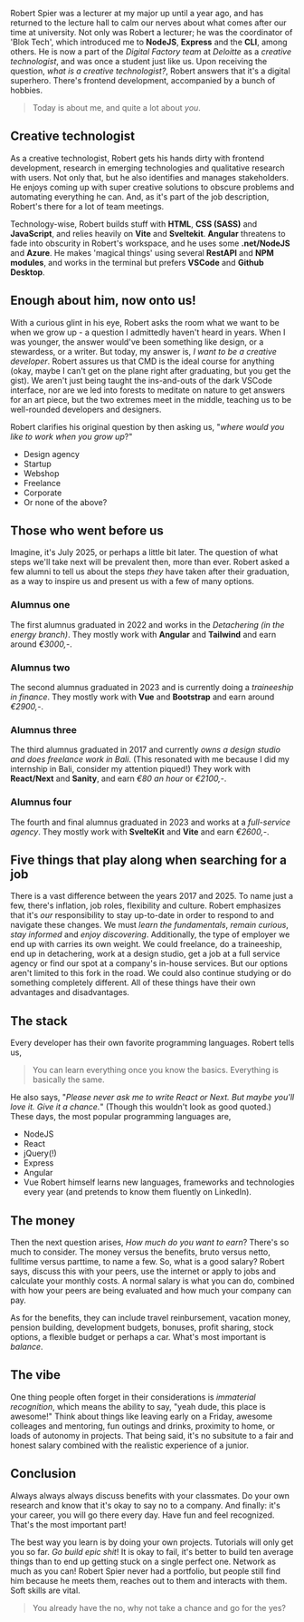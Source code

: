 Robert Spier was a lecturer at my major up until a year ago, and has returned to the lecture hall to calm our nerves about what comes after our time at university. Not only was Robert a lecturer; he was the coordinator of 'Blok Tech', which introduced me to **NodeJS**, **Express** and the **CLI**, among others. He is now a part of the _Digital Factory team_ at _Deloitte_ as a _creative technologist_, and was once a student just like us. Upon receiving the question, _what is a creative technologist?_, Robert answers that it's a digital superhero. There's frontend development, accompanied by a bunch of hobbies.

> Today is about me, and quite a lot about _you_.

## Creative technologist
As a creative technologist, Robert gets his hands dirty with frontend development, research in emerging technologies and qualitative research with users. Not only that, but he also identifies and manages stakeholders. He enjoys coming up with super creative solutions to obscure problems and automating everything he can. And, as it's part of the job description, Robert's there for a lot of team meetings.

Technology-wise, Robert builds stuff with **HTML**, **CSS (SASS)** and **JavaScript**, and relies heavily on **Vite** and **Sveltekit**. **Angular** threatens to fade into obscurity in Robert's workspace, and he uses some **.net/NodeJS** and **Azure**. He makes 'magical things' using several **RestAPI** and **NPM modules**, and works in the terminal but prefers **VSCode** and **Github Desktop**.

## Enough about him, now onto us!
With a curious glint in his eye, Robert asks the room what we want to be when we grow up - a question I admittedly haven't heard in years. When I was younger, the answer would've been something like design, or a stewardess, or a writer. But today, my answer is, _I want to be a creative developer_. Robert assures us that CMD is the ideal course for anything (okay, maybe I can't get on the plane right after graduating, but you get the gist). We aren't just being taught the ins-and-outs of the dark VSCode interface, nor are we led into forests to meditate on nature to get answers for an art piece, but the two extremes meet in the middle, teaching us to be well-rounded developers and designers.

Robert clarifies his original question by then asking us, "_where would you like to work when you grow up_?"
- Design agency
- Startup
- Webshop
- Freelance
- Corporate
- Or none of the above?

## Those who went before us
Imagine, it's July 2025, or perhaps a little bit later. The question of what steps we'll take next will be prevalent then, more than ever. Robert asked a few alumni to tell us about the steps _they_ have taken after their graduation, as a way to inspire us and present us with a few of many options.

### Alumnus one
The first alumnus graduated in 2022 and works in the _Detachering (in the energy branch)_. They mostly work with **Angular** and **Tailwind** and earn around _€3000,-_.

### Alumnus two
The second alumnus graduated in 2023 and is currently doing a _traineeship in finance_. They mostly work with **Vue** and **Bootstrap** and earn around _€2900,-_.

### Alumnus three
The third alumnus graduated in 2017 and currently _owns a design studio and does freelance work in Bali_. (This resonated with me because I did my internship in Bali, consider my attention piqued!) They work with **React/Next** and **Sanity**, and earn _€80 an hour_ or _€2100,-_.

### Alumnus four
The fourth and final alumnus graduated in 2023 and works at a _full-service agency_. They mostly work with **SvelteKit** and **Vite** and earn _€2600,-_.

## Five things that play along when searching for a job
There is a vast difference between the years 2017 and 2025. To name just a few, there's inflation, job roles, flexibility and culture. Robert emphasizes that it's _our_ responsibility to stay up-to-date in order to respond to and navigate these changes. We must _learn the fundamentals_, _remain curious_, _stay informed_ and _enjoy discovering_. Additionally, the type of employer we end up with carries its own weight. We could freelance, do a traineeship, end up in detachering, work at a design studio, get a job at a full service agency or find our spot at a company's in-house services. But our options aren't limited to this fork in the road. We could also continue studying or do something completely different. All of these things have their own advantages and disadvantages.

## The stack
Every developer has their own favorite programming languages. Robert tells us,

> You can learn everything once you know the basics. Everything is basically the same.

He also says, "_Please never ask me to write React or Next. But maybe you'll love it. Give it a chance._" (Though this wouldn't look as good quoted.) These days, the most popular programming languages are,
- NodeJS
- React
- jQuery(!)
- Express
- Angular
- Vue
Robert himself learns new languages, frameworks and technologies every year (and pretends to know them fluently on LinkedIn).

## The money
Then the next question arises, _How much do you want to earn_? There's so much to consider. The money versus the benefits, bruto versus netto, fulltime versus parttime, to name a few. So, what is a good salary? Robert says, discuss this with your peers, use the internet or apply to jobs and calculate your monthly costs. A normal salary is what you can do, combined with how your peers are being evaluated and how much your company can pay.

As for the benefits, they can include travel reinbursement, vacation money, pension building, development budgets, bonuses, profit sharing, stock options, a flexible budget or perhaps a car. What's most important is _balance_.

## The vibe
One thing people often forget in their considerations is _immaterial recognition_, which means the ability to say, "yeah dude, this place is awesome!" Think about things like leaving early on a Friday, awesome colleages and mentoring, fun outings and drinks, proximity to home, or loads of autonomy in projects. That being said, it's no subsitute to a fair and honest salary combined with the realistic experience of a junior.

## Conclusion
Always always always discuss benefits with your classmates. Do your own research and know that it's okay to say no to a company. And finally: it's your career, you will go there every day. Have fun and feel recognized. That's the most important part!

The best way you learn is by doing your own projects. Tutorials will only get you so far. _Go build epic shit_! It is okay to fail, it's better to build ten average things than to end up getting stuck on a single perfect one. Network as much as you can! Robert Spier never had a portfolio, but people still find him because he meets them, reaches out to them and interacts with them. Soft skills are vital.

> You already have the no, why not take a chance and go for the yes?